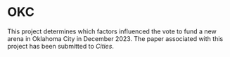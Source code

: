 # OKC

This project determines which factors influenced the vote to fund a new arena in Oklahoma City in December 2023. The paper associated with this project has been submitted to *Cities*.
